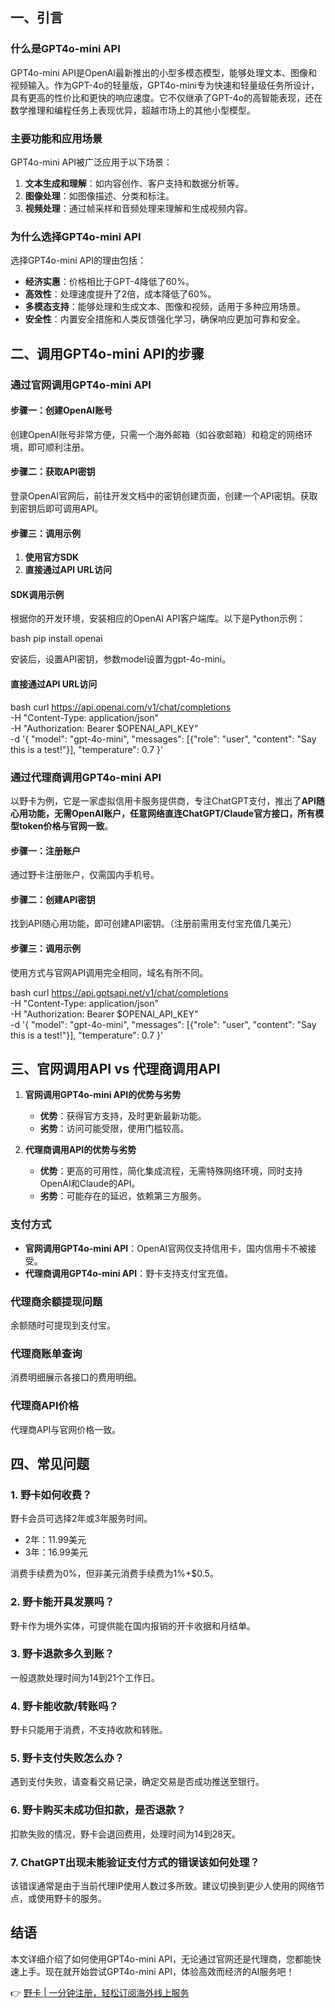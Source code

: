 ## 一、引言

### **什么是GPT4o-mini API**

GPT4o-mini API是OpenAI最新推出的小型多模态模型，能够处理文本、图像和视频输入。作为GPT-4o的轻量版，GPT4o-mini专为快速和轻量级任务所设计，具有更高的性价比和更快的响应速度。它不仅继承了GPT-4o的高智能表现，还在数学推理和编程任务上表现优异，超越市场上的其他小型模型。

### 主要功能和应用场景

GPT4o-mini API被广泛应用于以下场景：

1. **文本生成和理解**：如内容创作、客户支持和数据分析等。
2. **图像处理**：如图像描述、分类和标注。
3. **视频处理**：通过帧采样和音频处理来理解和生成视频内容。

### 为什么选择GPT4o-mini API

选择GPT4o-mini API的理由包括：

- **经济实惠**：价格相比于GPT-4降低了60%。
- **高效性**：处理速度提升了2倍，成本降低了60%。
- **多模态支持**：能够处理和生成文本、图像和视频，适用于多种应用场景。
- **安全性**：内置安全措施和人类反馈强化学习，确保响应更加可靠和安全。

## 二、调用GPT4o-mini API的步骤

### **通过官网调用GPT4o-mini API**

#### 步骤一：创建OpenAI账号

创建OpenAI账号非常方便，只需一个海外邮箱（如谷歌邮箱）和稳定的网络环境，即可顺利注册。

#### 步骤二：获取API密钥

登录OpenAI官网后，前往开发文档中的密钥创建页面，创建一个API密钥。获取到密钥后即可调用API。

#### 步骤三：调用示例

1. **使用官方SDK**
2. **直接通过API URL访问**

#### SDK调用示例

根据你的开发环境，安装相应的OpenAI API客户端库。以下是Python示例：

bash
pip install openai


安装后，设置API密钥，参数model设置为gpt-4o-mini。

#### 直接通过API URL访问

bash
curl https://api.openai.com/v1/chat/completions \
  -H "Content-Type: application/json" \
  -H "Authorization: Bearer $OPENAI_API_KEY" \
  -d '{
     "model": "gpt-4o-mini",
     "messages": [{"role": "user", "content": "Say this is a test!"}],
     "temperature": 0.7
   }'


### 通过代理商调用GPT4o-mini API

以野卡为例，它是一家虚拟信用卡服务提供商，专注ChatGPT支付，推出了**API随心用功能，无需OpenAI账户，任意网络直连ChatGPT/Claude官方接口，所有模型token价格与官网一致**。

#### 步骤一：注册账户

通过野卡注册账户，仅需国内手机号。

#### 步骤二：创建API密钥

找到API随心用功能，即可创建API密钥。（注册前需用支付宝充值几美元）

#### 步骤三：调用示例

使用方式与官网API调用完全相同，域名有所不同。

bash
curl https://api.gptsapi.net/v1/chat/completions \
  -H "Content-Type: application/json" \
  -H "Authorization: Bearer $OPENAI_API_KEY" \
  -d '{
     "model": "gpt-4o-mini",
     "messages": [{"role": "user", "content": "Say this is a test!"}],
     "temperature": 0.7
   }'


## 三、官网调用API vs 代理商调用API

1. **官网调用GPT4o-mini API的优势与劣势**
   - **优势**：获得官方支持，及时更新最新功能。
   - **劣势**：访问可能受限，使用门槛较高。

2. **代理商调用API的优势与劣势**
   - **优势**：更高的可用性，简化集成流程，无需特殊网络环境，同时支持OpenAI和Claude的API。
   - **劣势**：可能存在的延迟，依赖第三方服务。

### 支付方式

- **官网调用GPT4o-mini API**：OpenAI官网仅支持信用卡，国内信用卡不被接受。
- **代理商调用GPT4o-mini API**：野卡支持支付宝充值。

### 代理商余额提现问题

余额随时可提现到支付宝。

### 代理商账单查询

消费明细展示各接口的费用明细。

### 代理商API价格

代理商API与官网价格一致。

## 四、常见问题

### 1. 野卡如何收费？

野卡会员可选择2年或3年服务时间。

- 2年：11.99美元
- 3年：16.99美元

消费手续费为0%，但非美元消费手续费为1%+$0.5。

### 2. 野卡能开具发票吗？

野卡作为境外实体，可提供能在国内报销的开卡收据和月结单。

### 3. 野卡退款多久到账？

一般退款处理时间为14到21个工作日。

### 4. 野卡能收款/转账吗？

野卡只能用于消费，不支持收款和转账。

### 5. 野卡支付失败怎么办？

遇到支付失败，请查看交易记录，确定交易是否成功推送至银行。

### 6. 野卡购买未成功但扣款，是否退款？

扣款失败的情况，野卡会退回费用，处理时间为14到28天。

### 7. ChatGPT出现未能验证支付方式的错误该如何处理？

该错误通常是由于当前代理IP使用人数过多所致。建议切换到更少人使用的网络节点，或使用野卡的服务。

## 结语

本文详细介绍了如何使用GPT4o-mini API，无论通过官网还是代理商，您都能快速上手。现在就开始尝试GPT4o-mini API，体验高效而经济的AI服务吧！

👉 [野卡 | 一分钟注册，轻松订阅海外线上服务](https://bit.ly/bewildcard)